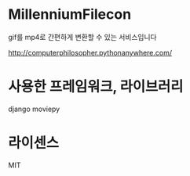 # MillenniumFilecon

gif를 mp4로 간편하게 변환할 수 있는 서비스입니다

http://computerphilosopher.pythonanywhere.com/

# 사용한 프레임워크, 라이브러리 

django 
moviepy

# 라이센스

MIT
